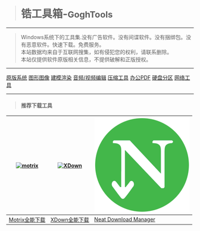 > # <i class="bi bi-tools"></i> 锆工具箱-<small>GoghTools</small>
---
> Windows系统下的工具集.没有广告软件。没有间谍软件。没有捆绑包。没有恶意软件。快速下载。免费服务。  
>本站数据均来自于互联网搜集，如有侵犯您的权利，请联系删除。   
>本站仅提供软件原版相关信息，不提供破解和正版授权。  
---

<div>   

[原版系统](windows.md)
[图形图像](Graphic.md)
[建模渲染](3D-Render.md)
[音频/视频编辑](AudioVideo.md)
[压缩工具](zip.md)
[办公PDF](officePDF.md)
[硬盘分区](disk.md)
[网络工具](net.md)

</div>  

---
> #### 推荐下载工具

| [![motrix](https://s.motrix.app/images/app-icon-square.png)](https://motrix.app/zh-CN/download) |[![XDown](https://www.xdown.org/favicon.ico)](https://www.xdown.org/) | [![NDM](_media/NDM.png)](https://www.neatdownloadmanager.com)
|--- | --- | --- |
| [Motrix全能下载](https://motrix.app/zh-CN/download) |  [XDown全能下载](https://www.xdown.org) | [Neat Download Manager](https://www.neatdownloadmanager.com)  |


